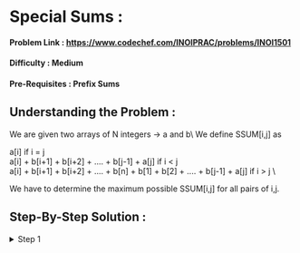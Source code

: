 # Special Sums :

#### Problem Link : https://www.codechef.com/INOIPRAC/problems/INOI1501
#### Difficulty : Medium
#### Pre-Requisites : Prefix Sums

## Understanding the Problem :

We are given two arrays of N integers -> a and b\\
We define SSUM[i,j] as

a[i] if i = j \
a[i] + b[i+1] + b[i+2] + .... + b[j-1] + a[j]  if i < j \
a[i] + b[i+1] + b[i+2] + .... + b[n] + b[1] + b[2] + .... + b[j-1] + a[j] if i > j \

We have to determine the maximum possible SSUM[i,j] for all pairs of i,j.

## Step-By-Step Solution :

<details>
  <summary> Step 1 </summary>
  
  </details>
